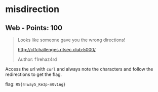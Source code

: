 # misdirection

## Web - Points: 100

> Looks like someone gave you the wrong directions!
>
> 
>
> http://ctfchallenges.ritsec.club:5000/
>
> 
>
> Author: f1rehaz4rd
>

Access the url with `curl` and always note the characters and follow the redirections to get the flag.

flag: `RS{4!way5_Ke3p-m0v1ng}`